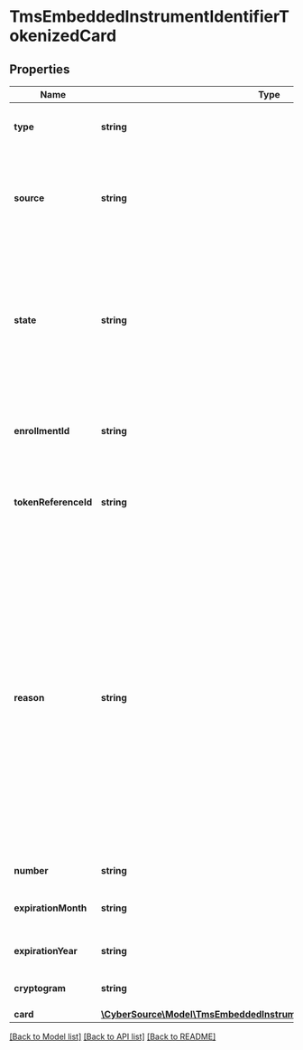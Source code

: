 # TmsEmbeddedInstrumentIdentifierTokenizedCard

## Properties
Name | Type | Description | Notes
------------ | ------------- | ------------- | -------------
**type** | **string** | The network token card association brand Possible Values: - visa - mastercard - americanexpress | [optional] 
**source** | **string** | This enumeration value indicates the origin of the payment instrument (PAN) and the technique employed to supply the payment instrument data. Possible Values: - TOKEN - ISSUER - ONFILE | [optional] 
**state** | **string** | State of the network token or network token provision Possible Values: - ACTIVE : Network token is active. - SUSPENDED : Network token is suspended. This state can change back to ACTIVE. - DELETED : This is a final state for a network token instance. - UNPROVISIONED : A previous network token provision was unsuccessful. | [optional] 
**enrollmentId** | **string** | Unique Identifier for the enrolled PAN. This Id is provided by the card association when a network token is provisioned successfully. | [optional] 
**tokenReferenceId** | **string** | Unique Identifier for the network token. This Id is provided by the card association when a network token is provisioned successfully. | [optional] 
**reason** | **string** | Issuers state for the network token Possible Values: - INVALID_REQUEST : The network token provision request contained invalid data. - CARD_VERIFICATION_FAILED : The network token provision request contained data that could not be verified. - CARD_NOT_ELIGIBLE : Card can currently not be used with issuer for tokenization. - CARD_NOT_ALLOWED : Card can currently not be used with card association for tokenization. - DECLINED : Card can currently not be used with issuer for tokenization. - SERVICE_UNAVAILABLE : The network token service was unavailable or timed out. - SYSTEM_ERROR : An unexpected error occurred with network token service, check configuration. | [optional] 
**number** | **string** | The token requestors network token | [optional] 
**expirationMonth** | **string** | Two-digit month in which the network token expires.  Format: &#x60;MM&#x60;.  Possible Values: &#x60;01&#x60; through &#x60;12&#x60;. | [optional] 
**expirationYear** | **string** | Four-digit year in which the network token expires.  Format: &#x60;YYYY&#x60;. | [optional] 
**cryptogram** | **string** | Generated value used in conjunction with the network token for making a payment. | [optional] 
**card** | [**\CyberSource\Model\TmsEmbeddedInstrumentIdentifierTokenizedCardCard**](TmsEmbeddedInstrumentIdentifierTokenizedCardCard.md) |  | [optional] 

[[Back to Model list]](../README.md#documentation-for-models) [[Back to API list]](../README.md#documentation-for-api-endpoints) [[Back to README]](../README.md)


